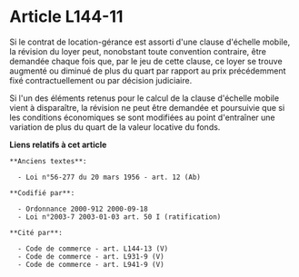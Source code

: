 # Article L144-11

Si le contrat de location-gérance est assorti d'une clause d'échelle mobile, la révision du loyer peut, nonobstant toute
convention contraire, être demandée chaque fois que, par le jeu de cette clause, ce loyer se trouve augmenté ou diminué de
plus du quart par rapport au prix précédemment fixé contractuellement ou par décision judiciaire.

Si l'un des éléments retenus pour le calcul de la clause d'échelle mobile vient à disparaître, la révision ne peut être
demandée et poursuivie que si les conditions économiques se sont modifiées au point d'entraîner une variation de plus du
quart de la valeur locative du fonds.

**Liens relatifs à cet article**

	**Anciens textes**:

	  - Loi n°56-277 du 20 mars 1956 - art. 12 (Ab)

	**Codifié par**:

	  - Ordonnance 2000-912 2000-09-18
	  - Loi n°2003-7 2003-01-03 art. 50 I (ratification)

	**Cité par**:

	  - Code de commerce - art. L144-13 (V)
	  - Code de commerce - art. L931-9 (V)
	  - Code de commerce - art. L941-9 (V)
